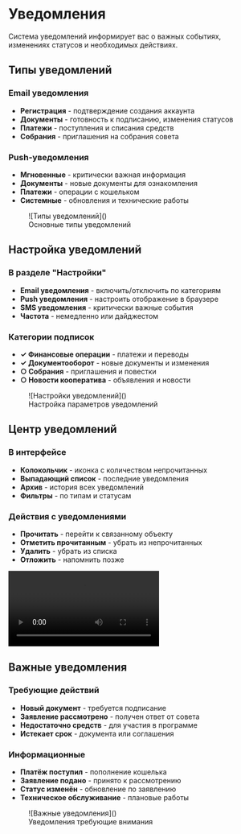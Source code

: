 # Уведомления

Система уведомлений информирует вас о важных событиях, изменениях статусов и необходимых действиях.

## Типы уведомлений

### Email уведомления
- **Регистрация** - подтверждение создания аккаунта
- **Документы** - готовность к подписанию, изменения статусов
- **Платежи** - поступления и списания средств
- **Собрания** - приглашения на собрания совета

### Push-уведомления
- **Мгновенные** - критически важная информация
- **Документы** - новые документы для ознакомления
- **Платежи** - операции с кошельком
- **Системные** - обновления и технические работы

<figure markdown="span">
  ![Типы уведомлений]()<!-- Скриншот: Различные виды уведомлений -->
  <figcaption>Основные типы уведомлений</figcaption>
</figure>

## Настройка уведомлений

### В разделе "Настройки"
- **Email уведомления** - включить/отключить по категориям
- **Push уведомления** - настроить отображение в браузере
- **SMS уведомления** - критически важные события
- **Частота** - немедленно или дайджестом

### Категории подписок
- **✓ Финансовые операции** - платежи и переводы
- **✓ Документооборот** - новые документы и изменения
- **○ Собрания** - приглашения и повестки
- **○ Новости кооператива** - объявления и новости

<figure markdown="span">
  ![Настройки уведомлений]()<!-- Скриншот: Панель настройки уведомлений -->
  <figcaption>Настройка параметров уведомлений</figcaption>
</figure>

## Центр уведомлений

### В интерфейсе
- **Колокольчик** - иконка с количеством непрочитанных
- **Выпадающий список** - последние уведомления
- **Архив** - история всех уведомлений
- **Фильтры** - по типам и статусам

### Действия с уведомлениями
- **Прочитать** - перейти к связанному объекту
- **Отметить прочитанным** - убрать из непрочитанных
- **Удалить** - убрать из списка
- **Отложить** - напомнить позже

<video controls>
  <source src="" type="video/mp4"><!-- Видео: Работа с уведомлениями -->
  Использование центра уведомлений
</video>

## Важные уведомления

### Требующие действий
- **Новый документ** - требуется подписание
- **Заявление рассмотрено** - получен ответ от совета
- **Недостаточно средств** - для участия в программе
- **Истекает срок** - документа или соглашения

### Информационные
- **Платёж поступил** - пополнение кошелька
- **Заявление подано** - принято к рассмотрению  
- **Статус изменён** - обновление по заявлению
- **Техническое обслуживание** - плановые работы

<figure markdown="span">
  ![Важные уведомления]()<!-- Скриншот: Приоритетные уведомления -->
  <figcaption>Уведомления требующие внимания</figcaption>
</figure> 